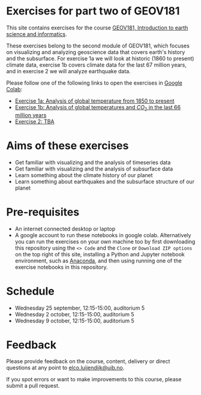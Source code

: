 
# Exercises for part two of GEOV181

This site contains exercises for the course [GEOV181, Introduction to earth science and informatics](https://www4.uib.no/en/courses/GEOV181).

These exercises belong to the second module of GEOV181, which focuses on visualizing and analyzing geoscience data that covers earth's history and the subsurface. For exercise 1a we will look at historic (1860 to present) climate data, exercise 1b covers climate data for the last 67 million years, and in exercise 2 we will analyze earthquake data.

Please follow one of the following links to open the exercises in [Google Colab](https://colab.research.google.com/):


* [Exercise 1a: Analysis of global temperature from 1850 to present](http://colab.research.google.com/github/ElcoLuijendijk/intro_earth_science_informatics/blob/main/exercise_1a.ipynb)
* [Exercise 1b: Analysis of global temperatures and $CO_2$ in the last 66 million years](http://colab.research.google.com/github/ElcoLuijendijk/intro_earth_science_informatics/blob/main/exercise_1b.ipynb)
* [Exercise 2: TBA]()


# Aims of these exercises

* Get familiar with visualizing and the analysis of timeseries data
* Get familiar with visualizing and the analysis of subsurface data
* Learn something about the climate history of our planet
* Learn something about earthquakes and the subsurface structure of our planet


# Pre-requisites

* An internet connected desktop or laptop
* A google account to run these notebooks in google colab. Alternatively you can run the exercises on your own machine too by first downloading this repository using the `<> Code` and the `Clone` or `Download ZIP options` on the top right of this site, installing a Python and Jupyter notebook environment, such as [Anaconda](https://www.anaconda.com/), and then using running one of the exercise notebooks in this repository.


# Schedule

* Wednesday 25 september, 12:15-15:00, auditorium 5
* Wednesday 2 october, 12:15-15:00, auditorium 5
* Wednesday 9 october, 12:15-15:00, auditorium 5


# Feedback

Please provide feedback on the course, content, delivery or direct questions at any point to elco.luijendijk@uib.no.

If you spot errors or want to make improvements to this course, please submit a pull request.
